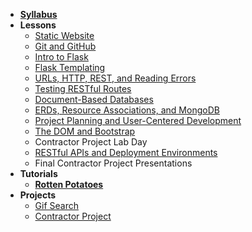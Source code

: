 - **[Syllabus](README.md)**
- **Lessons**
  - [Static Website](Lessons/01-Static-Website/README.md)
  - [Git and GitHub](Lessons/02-Git-and-GitHub/README.md)
  - [Intro to Flask](Lessons/03-Intro-to-Flask/README.md)
  - [Flask Templating](Lessons/04-Flask-Templating/README.md)
  - [URLs, HTTP, REST, and Reading Errors](Lessons/05-URLs-HTTP-REST-and-Reading-Errors/README.md)
  - [Testing RESTful Routes](Lessons/06-Testing-RESTful-Routes/README.md)
  - [Document-Based Databases](Lessons/08-Document-Based-Databases/README.md)
  - [ERDs, Resource Associations, and MongoDB](Lessons/09-ERDs-Resource-Associations-and-MongoDB/README.md)
  - [Project Planning and User-Centered Development](Lessons/09-Project-Planning-and-User-Centered-Development/README.md)
  - [The DOM and Bootstrap](Lessons/10-The-DOM-and-Bootstrap/README.md)
  - Contractor Project Lab Day
  - [RESTful APIs and Deployment Environments](Lessons/11-RESTful-APIs-and-Deployment-Environments/README.md)
  - Final Contractor Project Presentations
- **Tutorials**
  - [**Rotten Potatoes**](https://www.makeschool.com/academy/track/rotten-potatoes---movie-reviews-with-express-js/README.md)
- **Projects**
    - [Gif Search](https://docs.google.com/document/d/1symUDRsZ1i2xf8F2mwAGFJtLjbOXqCj0JyrIgTtFNT0/edit?usp=sharing)
    - [Contractor Project](https://docs.google.com/document/d/1C8eOyLBeGMKJ2y50QwLU5tWjNb2JVcpAE4khUBIfm0U/edit?usp=sharing)
